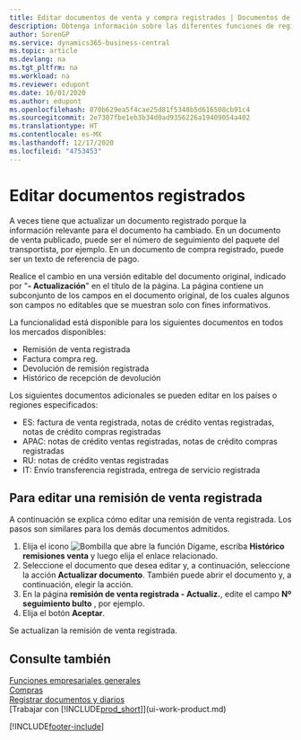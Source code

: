 ```yaml
---
title: Editar documentos de venta y compra registrados | Documentos de Microsoft
description: Obtenga información sobre las diferentes funciones de registro para registrar documentos de compra y cómo puede actualizar los documentos registrados.
author: SorenGP
ms.service: dynamics365-business-central
ms.topic: article
ms.devlang: na
ms.tgt_pltfrm: na
ms.workload: na
ms.reviewer: edupont
ms.date: 10/01/2020
ms.author: edupont
ms.openlocfilehash: 870b629ea5f4cae25d81f5348b5d616508cb91c4
ms.sourcegitcommit: 2e7307fbe1eb3b34d0ad9356226a19409054a402
ms.translationtype: HT
ms.contentlocale: es-MX
ms.lasthandoff: 12/17/2020
ms.locfileid: "4753453"
---
```

# <a name="edit-posted-documents"></a>Editar documentos registrados

A veces tiene que actualizar un documento registrado porque la información relevante para el documento ha cambiado. En un documento de venta publicado, puede ser el número de seguimiento del paquete del transportista, por ejemplo. En un documento de compra registrado, puede ser un texto de referencia de pago.

Realice el cambio en una versión editable del documento original, indicado por "**- Actualización**" en el título de la página. La página contiene un subconjunto de los campos en el documento original, de los cuales algunos son campos no editables que se muestran solo con fines informativos.

La funcionalidad está disponible para los siguientes documentos en todos los mercados disponibles:

- Remisión de venta registrada
- Factura compra reg.
- Devolución de remisión registrada
- Histórico de recepción de devolución

Los siguientes documentos adicionales se pueden editar en los países o regiones especificados:

- ES: factura de venta registrada, notas de crédito ventas registradas, notas de crédito compras registradas
- APAC: notas de crédito ventas registradas, notas de crédito compras registradas
- RU: notas de crédito ventas registradas
- IT: Envío transferencia registrada, entrega de servicio registrada

## <a name="to-edit-a-posted-sales-shipment"></a>Para editar una remisión de venta registrada

A continuación se explica cómo editar una remisión de venta registrada. Los pasos son similares para los demás documentos admitidos.

1. Elija el icono ![Bombilla que abre la función Dígame](media/ui-search/search_small.png "Dígame qué desea hacer"), escriba **Histórico remisiones venta** y luego elija el enlace relacionado.
2. Seleccione el documento que desea editar y, a continuación, seleccione la acción **Actualizar documento**. También puede abrir el documento y, a continuación, elegir la acción.
3. En la página **remisión de venta registrada - Actualiz.**, edite el campo **Nº seguimiento bulto** , por ejemplo.
4. Elija el botón **Aceptar**.

Se actualizan la remisión de venta registrada.

## <a name="see-also"></a>Consulte también

[Funciones empresariales generales](ui-across-business-areas.md)  
[Compras](purchasing-manage-purchasing.md)  
[Registrar documentos y diarios](ui-post-documents-journals.md)  
[Trabajar con [!INCLUDE[prod_short](includes/prod_short.md)]](ui-work-product.md)  


[!INCLUDE[footer-include](includes/footer-banner.md)]